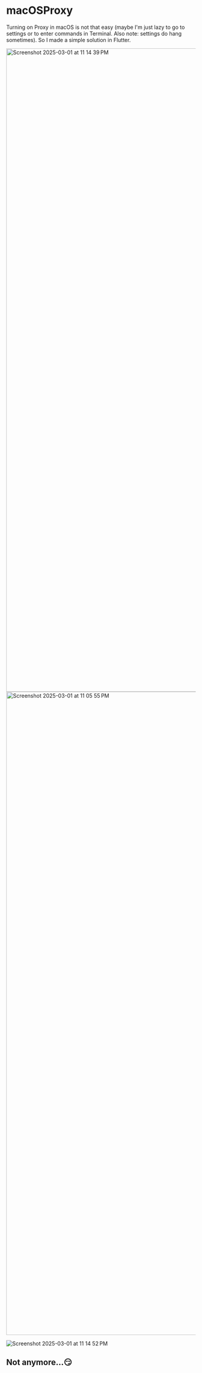 # macOSProxy

Turning on Proxy in macOS is not that easy (maybe I'm just lazy to go to settings or to enter commands in Terminal. Also note: settings do hang sometimes). So I made a simple solution in Flutter.

<img width="1710" alt="Screenshot 2025-03-01 at 11 14 39 PM" src="https://github.com/user-attachments/assets/b85f7878-a58f-4c13-9d6f-3ae1e61ec1dc" />

<img width="1710" alt="Screenshot 2025-03-01 at 11 05 55 PM" src="https://github.com/user-attachments/assets/731dd228-e429-4aa0-8b25-2fcaa25fc9da" />

![Screenshot 2025-03-01 at 11 14 52 PM](https://github.com/user-attachments/assets/98a84cf2-d744-4d20-a252-37e26309ff01)

## Not anymore...😏
